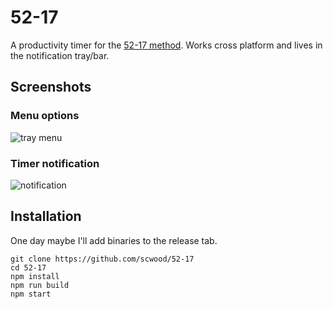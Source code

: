 # 52-17

A productivity timer for the [52-17 method](https://en.wikipedia.org/wiki/52/17_rule). Works cross platform and lives in the notification tray/bar.

## Screenshots

### Menu options

![tray menu](https://i.imgur.com/Qmsqa3V.png)

### Timer notification

![notification](https://i.imgur.com/1p2hI04.png)

## Installation

One day maybe I'll add binaries to the release tab.

```
git clone https://github.com/scwood/52-17
cd 52-17
npm install
npm run build
npm start
```
